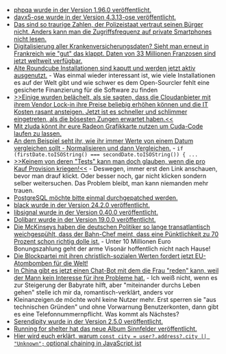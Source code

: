 * [phpqa wurde in der Version 1.96.0 veröffentlicht.](https://github.com/jakzal/phpqa/releases/tag/v1.96.0)
* [davx5-ose wurde in der Version 4.3.13-ose veröffentlicht.](https://github.com/bitfireAT/davx5-ose/releases/tag/v4.3.13-ose)
* [Das sind so traurige Zahlen, der Polizeistaat vertraut seinen Bürger nicht. Anders kann man die Zugriffsfrequenz auf private Smartphones nicht lesen.](https://netzpolitik.org/2024/sachsen-anhalt-alle-35-stunden-durchsucht-die-polizei-ein-smartphone/)
* [Digitalisierung aller Krankenversicherungsdaten? Sieht man erneut in Frankreich wie "gut" das klappt. Daten von 33 Millionen Franzosen sind jetzt weltweit verfügbar.](https://www.borncity.com/blog/2024/02/13/cyberangriff-krankenversicherungsdaten-von-33-millionen-franzosen-abgeflossen/)
* [Alte Roundcube Installationen sind kaputt und werden jetzt aktiv ausgenutzt.](https://www.bleepingcomputer.com/news/security/cisa-roundcube-email-server-bug-now-exploited-in-attacks/) - Was einmal wieder interessant ist, wie viele Installationen es auf der Welt gibt und wie schwer es dem Open-Sourcler fehlt eine gesicherte Finanzierung für die Software zu finden
* [>>Einige wurden belächelt, als sie sagten, dass die Cloudanbieter mit ihrem Vendor Lock-in ihre Preise beliebig erhöhen können und die IT Kosten rasant ansteigen. Jetzt ist es schneller und schlimmer eingetreten, als die bösesten Zungen erwartet haben.<<](https://www.borncity.com/blog/2024/02/13/das-war-es-mit-dem-free-vsphere-hypervisor-esxi-7-x-und-8-x/)
* [Mit zluda könnt ihr eure Radeon Grafikkarte nutzen um Cuda-Code laufen zu lassen.](https://www.phoronix.com/review/radeon-cuda-zluda)
* [An dem Beispiel seht ihr, wie ihr immer Werte von einem Datum vergleichen sollt - Normalisieren und dann Vergleichen.](https://www.freecodecamp.org/news/compare-two-dates-in-javascript/) - `if (firstDate.toISOString() === secondDate.toISOString()) { ...`
* [>>Keinem von deren "Tests" kann man doch glauben, wenn die pro Kauf Provision kriegen!<<](http://blog.fefe.de/?ts=9b3496a8) - Deswegen, immer erst den Link anschauen, bevor man drauf klickt. Oder besser noch, gar nicht klicken sondern selber weitersuchen. Das Problem bleibt, man kann niemanden mehr trauen.
* [PostgreSQL möchte bitte einmal durchgepatched werden.](http://blog.fefe.de/?ts=9b34c53a)
* [black wurde in der Version 24.2.0 veröffentlicht.](https://github.com/psf/black/releases/tag/24.2.0)
* [libsignal wurde in der Version 0.40.0 veröffentlicht.](https://github.com/signalapp/libsignal/releases/tag/v0.40.0)
* [Dolibarr wurde in der Version 19.0.0 veröffentlicht.](https://github.com/Dolibarr/dolibarr/releases/tag/19.0.0)
* [Die McKinseys haben die deutschen Politiker so lange transatlantisch weichgespühlt, dass der Bahn-Chef meint, dass eine Pünktlichkeit zu 70 Prozent schon richtig dolle ist.](http://blog.fefe.de/?ts=9b3523f4) - Unter 10 Millionen Euro Bonungszahlung geht der arme Visonär hoffentlich nicht nach Hause!
* [Die Blockpartei mit ihren christlich-sozialen Werten fordert jetzt EU-Atombomben für die Welt!](http://blog.fefe.de/?ts=9b356824)
* [In China gibt es jetzt einen Chat-Bot mit dem die Frau "reden" kann, weil der Mann kein Interesse für ihre Probleme hat.](http://blog.fefe.de/?ts=9b355b3b) - Ich weiß nicht, wenn es zur Steigerung der Babyrate hilft, aber "miteinander durchs Leben gehen" stelle ich mir da, romantisch-verklärt, anders vor
* Kleinanzeigen.de möchte wohl keine Nutzer mehr. Erst sperren sie "aus technischen Gründen" und ohne Vorwarnung Benutzerkonten, dann gibt es eine Telefonnummernpflicht. Was kommt als Nächstes?
* [Serendipity wurde in der Version 2.5.0 veröffentlicht.](https://github.com/s9y/Serendipity/releases/tag/2.5.0)
* [Running for shelter hat das neue Album Sinnfelder veröffentlicht.](https://runningforshelter.bandcamp.com/album/sinnfelder)
* [Hier wird euch erklärt, warum `const city = user?.address?.city || "Unknown";` optional chaining in JavaScript ist](https://www.freecodecamp.org/news/optional-chaining-javascript/)
